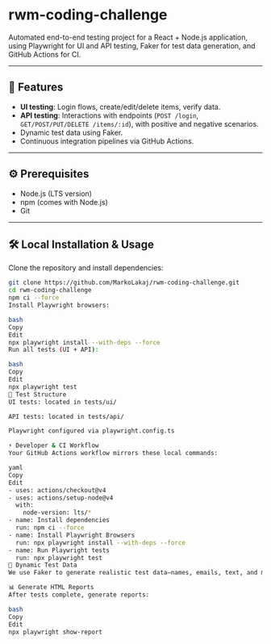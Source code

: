 # rwm-coding-challenge

Automated end-to-end testing project for a React + Node.js application, using Playwright for UI and API testing, Faker for test data generation, and GitHub Actions for CI.

---

## 🚀 Features

- **UI testing**: Login flows, create/edit/delete items, verify data.
- **API testing**: Interactions with endpoints (`POST /login`, `GET/POST/PUT/DELETE /items/:id`), with positive and negative scenarios.
- Dynamic test data using Faker.
- Continuous integration pipelines via GitHub Actions.

---

## ⚙️ Prerequisites

- Node.js (LTS version)
- npm (comes with Node.js)
- Git

---

## 🛠️ Local Installation & Usage

Clone the repository and install dependencies:
```bash
git clone https://github.com/MarkoLakaj/rwm-coding-challenge.git
cd rwm-coding-challenge
npm ci --force
Install Playwright browsers:

bash
Copy
Edit
npx playwright install --with-deps --force
Run all tests (UI + API):

bash
Copy
Edit
npx playwright test
🧪 Test Structure
UI tests: located in tests/ui/

API tests: located in tests/api/

Playwright configured via playwright.config.ts

⚡ Developer & CI Workflow
Your GitHub Actions workflow mirrors these local commands:

yaml
Copy
Edit
- uses: actions/checkout@v4
- uses: actions/setup-node@v4
  with:
    node-version: lts/*
- name: Install dependencies
  run: npm ci --force
- name: Install Playwright Browsers
  run: npx playwright install --with-deps --force
- name: Run Playwright tests
  run: npx playwright test
🧩 Dynamic Test Data
We use Faker to generate realistic test data—names, emails, text, and more—making tests more robust and less brittle.

📊 Generate HTML Reports
After tests complete, generate reports:

bash
Copy
Edit
npx playwright show-report
